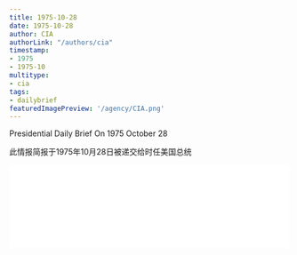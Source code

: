 ```yaml
---
title: 1975-10-28
date: 1975-10-28
author: CIA 
authorLink: "/authors/cia"
timestamp: 
- 1975
- 1975-10
multitype: 
- cia
tags: 
- dailybrief
featuredImagePreview: '/agency/CIA.png'
---
```



Presidential Daily Brief On 1975 October 28

此情报简报于1975年10月28日被递交给时任美国总统

<!--more-->





<div id="over" style="width:100%; overflow:hidden"> <iframe id="sFrame" name="sFrame" frameborder="no" border="0"  allowfullscreen marginwidth="0" scrolling="no" src = " /CIA/1975-10-28.html "  style = " position:absulute; width: 806px; top: 300;" > </iframe> </div>